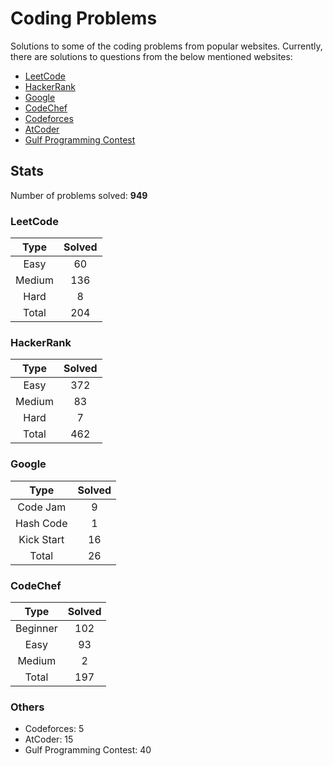 # Coding Problems

Solutions to some of the coding problems from popular websites. Currently, there are solutions to questions from the below mentioned websites:

*	[LeetCode](LeetCode/ "LeetCode")
*	[HackerRank](HackerRank/ "HackerRank")
*	[Google](Google/ "Google's Coding Competitions")
*	[CodeChef](CodeChef/ "CodeChef")
*	[Codeforces](Codeforces/ "Codeforces")
*	[AtCoder](AtCoder/ "AtCoder")
*	[Gulf Programming Contest](Gulf%20Programming%20Contest/ "GPC")

## Stats

Number of problems solved: **949**

### LeetCode

| Type   | Solved |
|:------:|:------:|
| Easy   | 60     |
| Medium | 136    |
| Hard   | 8      |
| Total  | 204    |

### HackerRank

| Type   | Solved |
|:------:|:------:|
| Easy 	 | 372    |
| Medium | 83     |
| Hard 	 | 7      |
| Total	 | 462    |

### Google

| Type       | Solved |
|:----------:|:------:|
| Code Jam   | 9      |
| Hash Code  | 1      |
| Kick Start | 16     |
| Total      | 26     |

### CodeChef

| Type      | Solved |
|:---------:|:------:|
| Beginner  | 102    |
| Easy      | 93     |
| Medium    | 2      |
| Total     | 197    |

### Others

* Codeforces: 5
* AtCoder: 15
* Gulf Programming Contest: 40